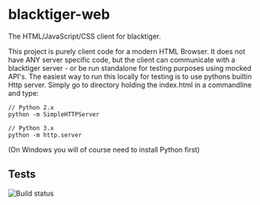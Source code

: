 blacktiger-web
==============

The HTML/JavaScript/CSS client for blacktiger.

This project is purely client code for a modern HTML Browser. It does not have ANY server specific code, but the client can communicate with a blacktiger server - or be run standalone for testing purposes using mocked API's.
The easiest way to run this locally for testing is to use pythons builtin Http server. Simply go to directory holding the index.html in a commandline and type:
```
// Python 2.x
python -m SimpleHTTPServer

// Python 3.x
python -m http.server
```
(On Windows you will of course need to install Python first)


Tests
--------------------
![Build status](https://api.travis-ci.org/DRB-IT/blacktiger-web.png)
